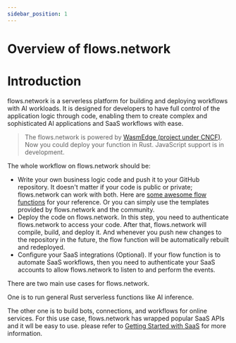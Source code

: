 ```yaml
---
sidebar_position: 1
---
```


# Overview of flows.network

# Introduction

flows.network is a serverless platform for building and deploying workflows with AI workloads. It is designed for developers to have full control of the application logic through code, enabling them to create complex and sophisticated AI applications and SaaS workflows with ease.

> The flows.network is powered by [WasmEdge (project under CNCF)](https://github.com/WasmEdge/WasmEdge/). Now you could deploy your function in Rust. JavaScript support is in development.

The whole workflow on flows.network should be:

* Write your own business logic code and push it to your GitHub repository. It doesn't matter if your code is public or private; flows.network can work with both. Here are [some awesome flow functions](https://github.com/flows-network/awesome-flow-fucntions) for your reference. Or you can simply use the templates provided by flows.network and the community.
* Deploy the code on flows.network. In this step, you need to authenticate flows.network to access your code. After that, flows.network will compile, build, and deploy it. And whenever you push new changes to the repository in the future, the flow function will be automatically rebuilt and redeployed.
* Configure your SaaS integrations (Optional). If your flow function is to automate SaaS workflows, then you need to authenticate your SaaS accounts to allow flows.network to listen to and perform the events.

There are two main use cases for flows.network.

One is to run general Rust serverless functions like AI inference.

The other one is to build bots, connections, and workflows for online services. For this use case, flows.network has wrapped popular SaaS APIs and it wll be easy to use. please refer to [Getting Started with SaaS](docs/category/getting-started) for more information.